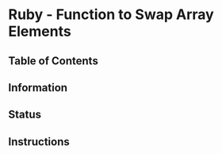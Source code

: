 # Ruby - Function to Swap Array Elements
## Table of Contents
## Information
## Status
## Instructions
